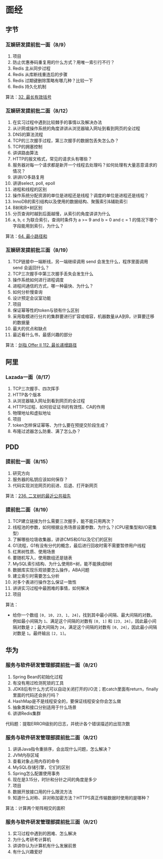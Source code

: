 # 面经



## 字节

### 互娱研发提前批一面（8/9）

1. 项目
2. 防止优惠券码重复用的什么方式？用唯一索引行不行？
3. Redis 主从同步过程
4. Redis 从库断线重连后的步骤
5. Redis 过期键删除策略有哪几种？比较一下
6. Redis 持久化机制

算法：[32. 最长有效括号](https://leetcode-cn.com/problems/longest-valid-parentheses)



### 互娱研发提前批二面（8/12）

1. 在实习过程中遇到比较棘手的事情以及解决办法
2. 从计网或操作系统的角度讲讲从浏览器输入网址到看到网页的全过程
3. DNS的算法流程
4. TCP的三次握手过程，第三次握手的数据包丢失怎么办？
5. TCP的拥塞控制
6. 讲讲路由算法
7. HTTP的报文格式，常见的请求头有哪些？
8. 服务器对每一个请求都是新开一个线程去处理吗？如何处理有大量恶意请求的情况？
9. 讲讲I/O多路复用
10. 讲讲select, poll, epoll
11. 进程和线程的区别
12. 操作系统分配资源的单位是进程还是线程？调度的单位是进程还是线程？
13. InnoDB的索引结构以及使用的数据结构、聚簇索引&辅助索引
14. B树和B+树区别
15. 分页查询时越到后面越慢，从索引的角度讲讲为什么
16. a, b, c 为联合索引，查询时条件为 a >= 9 and b = 0 and c = 1 的情况下哪个字段能用到索引，为什么？

算法：[64. 最小路径和](https://leetcode-cn.com/problems/minimum-path-sum)



### 互娱研发提前批三面（8/19）

1. TCP链接中一端断线，另一端继续调用 send 会发生什么，程序里面调用 send 会返回什么？
2. TCP三次握手中第三次握手丢失会发生什么
3. 操作系统如何进行进程调度
4. 进程间通信的方式，哪一种最快、为什么？
5. 如何分析慢查询
6. 设计预定会议室功能
7. 项目
8. 保证幂等性的token与锁有什么区别
9. 采用取模进行分片的集群要进行扩容或缩容，机器数量从A到B，计算要迁移的数据量
10. 最大的优点和缺点
11. 最近看什么书，最感兴趣的部分

算法：[剑指 Offer II 112. 最长递增路径](https://leetcode-cn.com/problems/fpTFWP)



## 阿里

### Lazada一面（8/17）

1. TCP三次握手、四次挥手
2. HTTP各个版本
3. 从浏览器输入网址到看到网页的全过程
4. HTTPS过程、如何验证证书的有效性、CA的作用
5. 物理地址和虚拟地址
6. 项目
7. token怎样保证幂等、为什么要在预提交阶段生成？
8. 布隆过滤器怎么防重、满了怎么办？



## PDD

### 提前批一面（8/15）

1. 研究方向
2. 服务器的私钥应该如何保存？
3. 代码实现浏览网页的前进、后退、打开新网页

算法：[236. 二叉树的最近公共祖先](https://leetcode-cn.com/problems/lowest-common-ancestor-of-a-binary-tree)



### 提前批二面（8/19）

1. TCP建立链接为什么需要三次握手，能不能只用两次？
2. 线程池的参数，如何根据业务场景设置参数、为什么？(CPU密集型和I/O密集型）
3. 了解哪些垃圾收集器，讲讲CMS和G1以及它们的区别
4. G1流程，G1有没有分代的概念，最后进行回收时需不需要暂停用户线程
5. 红黑树性质、使用场景
6. 要随机写入，使用数组还是链表
7. MySQL索引结构、为什么使用B+树，能不能换成B树
8. 数据库实现乐观锁要怎么操作，ABA问题
9. 建立索引时需要怎么分析
10. 对多个表进行操作怎么保证一致性
11. 讲讲实习过程中最困难的事情，如何解决
12. 项目

算法：

* 给你一个数组 `[0, 10, 23, 1, 24]`，找到其中最小间隔、最大间隔的对数。例如最小间隔为 `1`、满足这个间隔的对数有 `[0, 1]` 和 `[23, 24]`，因此最小间隔对数是 `2`；最大间隔为 `24`，满足这个间隔的对数有 `[0, 24]`，因此最小间隔对数是 `1`。最终输出 `[2, 1]`。



## 华为

### 服务与软件研发管理部提前批一面（8/21）

1. Spring Bean的初始化过程
2. 有没有用过检测死锁的工具
3. JDK8后有什么方式可以自动关闭打开的I/O流；若catch里面有return，finally里面的代码还会执行吗？
4. HashMap是不是线程安全的，要保证线程安全你会怎么做
5. 抽象类和接口分别适用于什么场景
6. 讲讲Redis集群

代码题：提取ERROR级别的日志，并统计各个错误描述的出现次数



### 服务与软件研发管理部提前批二面（8/21）

1. 讲讲Java指令重排序，会出现什么问题，怎么解决？
2. JVM内存区域
3. 查看对象占用内存的命令
4. MySQL存储引擎，它们的区别
5. Spring怎么配置使用事务
6. 现在是3.15分，时针和分针之间的角度是多少
7. 项目
8. 数据开放接口用的什么限流方法
9. 知道什么对称、非对称加密方法？HTTPS真正传输数据时使用的是哪种？

算法：计算两个矩阵相交的面积



### 服务与软件研发管理部提前批三面（8/21）

1. 实习过程中遇到的困难、怎么解决
2. 为什么考研考计算机
3. 讲讲你认为计算机有什么发展前景
4. 有什么兴趣爱好
